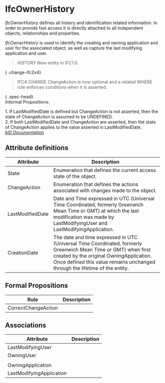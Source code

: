 IfcOwnerHistory
===============
_IfcOwnerHistory_ defines all history and identification related information.
In order to provide fast access it is directly attached to all independent
objects, relationships and properties.  
  
_IfcOwnerHistory_ is used to identify the creating and owning application and
user for the associated object, as well as capture the last modifying
application and user.  
  
> HISTORY  New entity in IFC1.0.  
  
{ .change-ifc2x4}  
> IFC4 CHANGE  ChangeAction is now optional and a related WHERE rule enforces
> conditions when it is asserted.  
  
{ .spec-head}  
Informal Propositions:  
  
1\. If LastModifiedDate is defined but ChangeAction is not asserted, then the
state of ChangeAction is assumed to be UNDEFINED.  
2\. If both LastModifiedDate and ChangeAction are asserted, then the state of
ChangeAction applies to the value asserted in LastModifiedDate.  
[ _bSI
Documentation_](https://standards.buildingsmart.org/IFC/DEV/IFC4_2/FINAL/HTML/schema/ifcutilityresource/lexical/ifcownerhistory.htm)


Attribute definitions
---------------------
| Attribute        | Description                                                                                                                                                                                                                              |
|------------------|------------------------------------------------------------------------------------------------------------------------------------------------------------------------------------------------------------------------------------------|
| State            | Enumeration that defines the current access state of the object.                                                                                                                                                                         |
| ChangeAction     | Enumeration that defines the actions associated with changes made to the object.                                                                                                                                                         |
| LastModifiedDate | Date and Time expressed in UTC (Universal Time Coordinated, formerly Greenwich Mean Time or GMT) at which the last modification was made by LastModifyingUser and LastModifyingApplication.                                              |
| CreationDate     | The date and time expressed in UTC (Universal Time Coordinated, formerly Greenwich Mean Time or GMT) when first created by the original OwningApplication. Once defined this value remains unchanged through the lifetime of the entity. |

Formal Propositions
-------------------
| Rule                | Description   |
|---------------------|---------------|
| CorrectChangeAction |               |

Associations
------------
| Attribute                | Description   |
|--------------------------|---------------|
| LastModifyingUser        |               |
| OwningUser               |               |
|                          |               |
| OwningApplication        |               |
| LastModifyingApplication |               |

